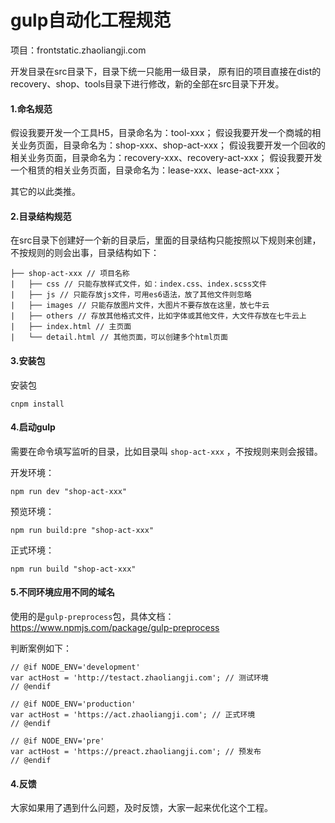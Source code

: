 # gulp自动化工程规范

项目：frontstatic.zhaoliangji.com

开发目录在src目录下，目录下统一只能用一级目录，
原有旧的项目直接在dist的recovery、shop、tools目录下进行修改，新的全部在src目录下开发。

#### 1.命名规范

假设我要开发一个工具H5，目录命名为：tool-xxx；
假设我要开发一个商城的相关业务页面，目录命名为：shop-xxx、shop-act-xxx；
假设我要开发一个回收的相关业务页面，目录命名为：recovery-xxx、recovery-act-xxx；
假设我要开发一个租赁的相关业务页面，目录命名为：lease-xxx、lease-act-xxx；

其它的以此类推。

#### 2.目录结构规范

在src目录下创建好一个新的目录后，里面的目录结构只能按照以下规则来创建，不按规则的则会出事，目录结构如下：

```
├── shop-act-xxx // 项目名称
|   ├── css // 只能存放样式文件，如：index.css、index.scss文件
|   ├── js // 只能存放js文件，可用es6语法，放了其他文件则忽略
|   ├── images // 只能存放图片文件，大图片不要存放在这里，放七牛云
|   ├── others // 存放其他格式文件，比如字体或其他文件，大文件存放在七牛云上
|   ├── index.html // 主页面
|   └── detail.html // 其他页面，可以创建多个html页面
```

#### 3.安装包

安装包
```
cnpm install
```

#### 4.启动gulp

需要在命令填写监听的目录，比如目录叫 `shop-act-xxx` ，不按规则来则会报错。

开发环境：
```
npm run dev "shop-act-xxx"
```

预览环境：
```
npm run build:pre "shop-act-xxx"
```

正式环境：
```
npm run build "shop-act-xxx"
```

#### 5.不同环境应用不同的域名

使用的是`gulp-preprocess`包，具体文档：https://www.npmjs.com/package/gulp-preprocess

判断案例如下：
```
// @if NODE_ENV='development'
var actHost = 'http://testact.zhaoliangji.com'; // 测试环境
// @endif

// @if NODE_ENV='production'
var actHost = 'https://act.zhaoliangji.com'; // 正式环境
// @endif

// @if NODE_ENV='pre'
var actHost = 'https://preact.zhaoliangji.com'; // 预发布
// @endif
```
#### 4.反馈

大家如果用了遇到什么问题，及时反馈，大家一起来优化这个工程。